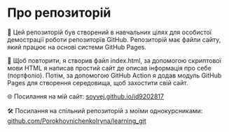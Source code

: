 # Про репозиторій

📌 Цей репозиторій був створений в навчальних цілях для особистої демострації роботи репозиторїв GitHub. Репозиторій має файли сайту, який працює на основі системи GitHub Pages.

🔎 Щоб повторити, я створив файл index.html, за допомогою скриптової мови HTML я написав простий сайт де описав інформація про себе (портфоліо). Потім, за допомогою GitHub Action я додав модуль GitHub Pages для створення середовища, щоб захостити свій сайт.

🌐 Посилання на мій сайт: [soyvej.github.io/id9202817](https://soyvej.github.io/id9202817/)

🛠️ Посилання на спільний репозиторій з моїми однокурсниками: [github.com/PorokhovnichenkoIryna/learning_git](https://github.com/PorokhovnichenkoIryna/learning_git)

